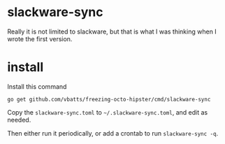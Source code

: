 # slackware-sync

Really it is not limited to slackware, but that is what I was thinking when I
wrote the first version.

# install

Install this command

	go get github.com/vbatts/freezing-octo-hipster/cmd/slackware-sync

Copy the `slackware-sync.toml` to `~/.slackware-sync.toml`, and edit as needed.

Then either run it periodically, or add a crontab to run `slackware-sync -q`.

